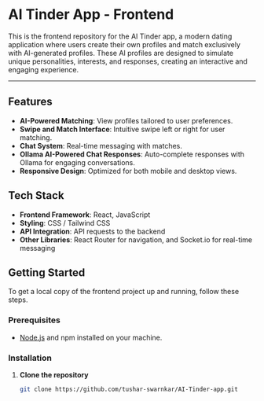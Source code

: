 # AI Tinder App - Frontend

This is the frontend repository for the AI Tinder app, a modern dating application where users create their own profiles and match exclusively with AI-generated profiles. These AI profiles are designed to simulate unique personalities, interests, and responses, creating an interactive and engaging experience.

---

## Features
- **AI-Powered Matching**: View profiles tailored to user preferences.
- **Swipe and Match Interface**: Intuitive swipe left or right for user matching.
- **Chat System**: Real-time messaging with matches.
- **Ollama AI-Powered Chat Responses**: Auto-complete responses with Ollama for engaging conversations.
- **Responsive Design**: Optimized for both mobile and desktop views.

## Tech Stack
- **Frontend Framework**: React, JavaScript
- **Styling**: CSS / Tailwind CSS
- **API Integration**: API requests to the backend
- **Other Libraries**: React Router for navigation, and Socket.io for real-time messaging

## Getting Started
To get a local copy of the frontend project up and running, follow these steps.

### Prerequisites
- [Node.js](https://nodejs.org/) and npm installed on your machine.

### Installation
1. **Clone the repository**
   ```bash
   git clone https://github.com/tushar-swarnkar/AI-Tinder-app.git
